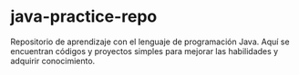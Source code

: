 # java-practice-repo
Repositorio de aprendizaje con el lenguaje de programación Java. Aquí se encuentran códigos y proyectos simples para mejorar las habilidades y adquirir conocimiento.
